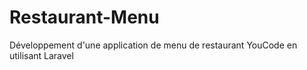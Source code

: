 # Restaurant-Menu
Développement d'une application de menu de restaurant YouCode en utilisant Laravel
